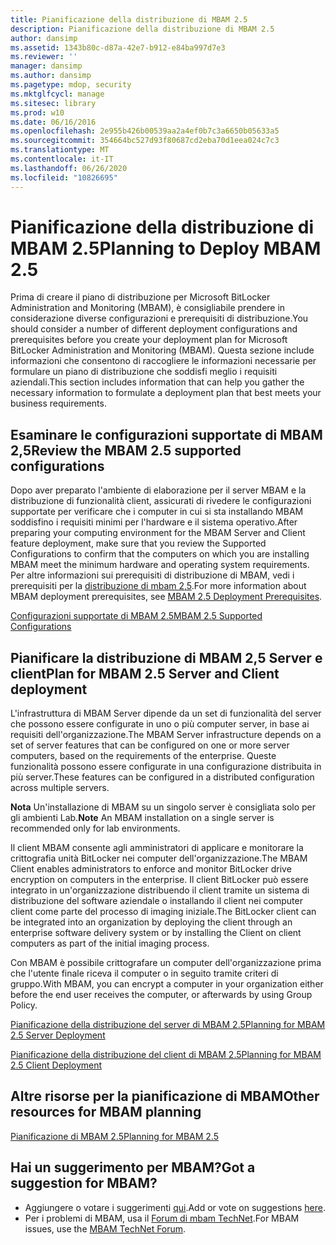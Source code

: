 ```yaml
---
title: Pianificazione della distribuzione di MBAM 2.5
description: Pianificazione della distribuzione di MBAM 2.5
author: dansimp
ms.assetid: 1343b80c-d87a-42e7-b912-e84ba997d7e3
ms.reviewer: ''
manager: dansimp
ms.author: dansimp
ms.pagetype: mdop, security
ms.mktglfcycl: manage
ms.sitesec: library
ms.prod: w10
ms.date: 06/16/2016
ms.openlocfilehash: 2e955b426b00539aa2a4ef0b7c3a6650b05633a5
ms.sourcegitcommit: 354664bc527d93f80687cd2eba70d1eea024c7c3
ms.translationtype: MT
ms.contentlocale: it-IT
ms.lasthandoff: 06/26/2020
ms.locfileid: "10826695"
---
```

# <span data-ttu-id="e5cec-103">Pianificazione della distribuzione di MBAM 2.5</span><span class="sxs-lookup"><span data-stu-id="e5cec-103">Planning to Deploy MBAM 2.5</span></span>


<span data-ttu-id="e5cec-104">Prima di creare il piano di distribuzione per Microsoft BitLocker Administration and Monitoring (MBAM), è consigliabile prendere in considerazione diverse configurazioni e prerequisiti di distribuzione.</span><span class="sxs-lookup"><span data-stu-id="e5cec-104">You should consider a number of different deployment configurations and prerequisites before you create your deployment plan for Microsoft BitLocker Administration and Monitoring (MBAM).</span></span> <span data-ttu-id="e5cec-105">Questa sezione include informazioni che consentono di raccogliere le informazioni necessarie per formulare un piano di distribuzione che soddisfi meglio i requisiti aziendali.</span><span class="sxs-lookup"><span data-stu-id="e5cec-105">This section includes information that can help you gather the necessary information to formulate a deployment plan that best meets your business requirements.</span></span>

## <span data-ttu-id="e5cec-106">Esaminare le configurazioni supportate di MBAM 2,5</span><span class="sxs-lookup"><span data-stu-id="e5cec-106">Review the MBAM 2.5 supported configurations</span></span>


<span data-ttu-id="e5cec-107">Dopo aver preparato l'ambiente di elaborazione per il server MBAM e la distribuzione di funzionalità client, assicurati di rivedere le configurazioni supportate per verificare che i computer in cui si sta installando MBAM soddisfino i requisiti minimi per l'hardware e il sistema operativo.</span><span class="sxs-lookup"><span data-stu-id="e5cec-107">After preparing your computing environment for the MBAM Server and Client feature deployment, make sure that you review the Supported Configurations to confirm that the computers on which you are installing MBAM meet the minimum hardware and operating system requirements.</span></span> <span data-ttu-id="e5cec-108">Per altre informazioni sui prerequisiti di distribuzione di MBAM, vedi i prerequisiti per la [distribuzione di mbam 2,5](mbam-25-deployment-prerequisites.md).</span><span class="sxs-lookup"><span data-stu-id="e5cec-108">For more information about MBAM deployment prerequisites, see [MBAM 2.5 Deployment Prerequisites](mbam-25-deployment-prerequisites.md).</span></span>

[<span data-ttu-id="e5cec-109">Configurazioni supportate di MBAM 2.5</span><span class="sxs-lookup"><span data-stu-id="e5cec-109">MBAM 2.5 Supported Configurations</span></span>](mbam-25-supported-configurations.md)

## <span data-ttu-id="e5cec-110">Pianificare la distribuzione di MBAM 2,5 Server e client</span><span class="sxs-lookup"><span data-stu-id="e5cec-110">Plan for MBAM 2.5 Server and Client deployment</span></span>


<span data-ttu-id="e5cec-111">L'infrastruttura di MBAM Server dipende da un set di funzionalità del server che possono essere configurate in uno o più computer server, in base ai requisiti dell'organizzazione.</span><span class="sxs-lookup"><span data-stu-id="e5cec-111">The MBAM Server infrastructure depends on a set of server features that can be configured on one or more server computers, based on the requirements of the enterprise.</span></span> <span data-ttu-id="e5cec-112">Queste funzionalità possono essere configurate in una configurazione distribuita in più server.</span><span class="sxs-lookup"><span data-stu-id="e5cec-112">These features can be configured in a distributed configuration across multiple servers.</span></span>

<span data-ttu-id="e5cec-113">**Nota**  Un'installazione di MBAM su un singolo server è consigliata solo per gli ambienti Lab.</span><span class="sxs-lookup"><span data-stu-id="e5cec-113">**Note** An MBAM installation on a single server is recommended only for lab environments.</span></span>

 

<span data-ttu-id="e5cec-114">Il client MBAM consente agli amministratori di applicare e monitorare la crittografia unità BitLocker nei computer dell'organizzazione.</span><span class="sxs-lookup"><span data-stu-id="e5cec-114">The MBAM Client enables administrators to enforce and monitor BitLocker drive encryption on computers in the enterprise.</span></span> <span data-ttu-id="e5cec-115">Il client BitLocker può essere integrato in un'organizzazione distribuendo il client tramite un sistema di distribuzione del software aziendale o installando il client nei computer client come parte del processo di imaging iniziale.</span><span class="sxs-lookup"><span data-stu-id="e5cec-115">The BitLocker client can be integrated into an organization by deploying the client through an enterprise software delivery system or by installing the Client on client computers as part of the initial imaging process.</span></span>

<span data-ttu-id="e5cec-116">Con MBAM è possibile crittografare un computer dell'organizzazione prima che l'utente finale riceva il computer o in seguito tramite criteri di gruppo.</span><span class="sxs-lookup"><span data-stu-id="e5cec-116">With MBAM, you can encrypt a computer in your organization either before the end user receives the computer, or afterwards by using Group Policy.</span></span>

[<span data-ttu-id="e5cec-117">Pianificazione della distribuzione del server di MBAM 2.5</span><span class="sxs-lookup"><span data-stu-id="e5cec-117">Planning for MBAM 2.5 Server Deployment</span></span>](planning-for-mbam-25-server-deployment.md)

[<span data-ttu-id="e5cec-118">Pianificazione della distribuzione del client di MBAM 2.5</span><span class="sxs-lookup"><span data-stu-id="e5cec-118">Planning for MBAM 2.5 Client Deployment</span></span>](planning-for-mbam-25-client-deployment.md)

## <a href="" id="other-resources-for-mbam-planning-"></a><span data-ttu-id="e5cec-119">Altre risorse per la pianificazione di MBAM</span><span class="sxs-lookup"><span data-stu-id="e5cec-119">Other resources for MBAM planning</span></span>


[<span data-ttu-id="e5cec-120">Pianificazione di MBAM 2.5</span><span class="sxs-lookup"><span data-stu-id="e5cec-120">Planning for MBAM 2.5</span></span>](planning-for-mbam-25.md)

## <span data-ttu-id="e5cec-121">Hai un suggerimento per MBAM?</span><span class="sxs-lookup"><span data-stu-id="e5cec-121">Got a suggestion for MBAM?</span></span>
- <span data-ttu-id="e5cec-122">Aggiungere o votare i suggerimenti [qui](http://mbam.uservoice.com/forums/268571-microsoft-bitlocker-administration-and-monitoring).</span><span class="sxs-lookup"><span data-stu-id="e5cec-122">Add or vote on suggestions [here](http://mbam.uservoice.com/forums/268571-microsoft-bitlocker-administration-and-monitoring).</span></span> 
- <span data-ttu-id="e5cec-123">Per i problemi di MBAM, usa il [Forum di mbam TechNet](https://social.technet.microsoft.com/Forums/home?forum=mdopmbam).</span><span class="sxs-lookup"><span data-stu-id="e5cec-123">For MBAM issues, use the [MBAM TechNet Forum](https://social.technet.microsoft.com/Forums/home?forum=mdopmbam).</span></span>

 

 






